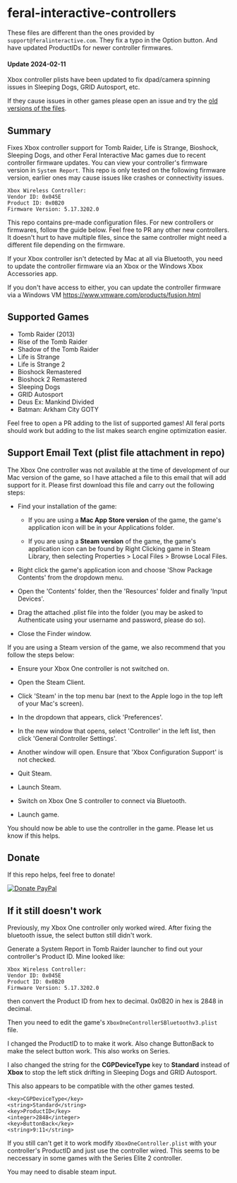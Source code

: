 # feral-interactive-controllers

These files are different than the ones provided by `support@feralinteractive.com`. They fix a typo in the Option button. And have updated ProductIDs for newer controller firmwares.

#### Update 2024-02-11

Xbox controller plists have been updated to fix dpad/camera spinning issues in Sleeping Dogs, GRID Autosport, etc. 

If they cause issues in other games please open an issue and try the 
[old versions of the files](https://github.com/axu2/feral-interactive-mac-controllers/tree/00bbe01c3b432c76e9e4e8659f898449588e88a0).

## Summary


Fixes Xbox controller support for Tomb Raider, Life is Strange, Bioshock, Sleeping Dogs, and other Feral Interactive Mac games due to recent controller firmware updates. You can view your controller's firmware version in `System Report`. This repo is only tested on the following firmware version, earlier ones may cause issues like crashes or connectivity issues.

```
Xbox Wireless Controller:
Vendor ID: 0x045E              
Product ID: 0x0B20
Firmware Version: 5.17.3202.0
```

This repo contains pre-made configuration files. For new controllers or firmwares, follow the guide below. Feel free to PR any other new controllers. It doesn't hurt to have multiple files, since the same controller might need a different file depending on the firmware. 

If your Xbox controller isn't detected by Mac at all via Bluetooth, you need to update the controller firmware via an Xbox or the Windows Xbox Accessories app. 

If you don't have access to either, you can update the controller firmware via a Windows VM https://www.vmware.com/products/fusion.html

## Supported Games
* Tomb Raider (2013)
* Rise of the Tomb Raider
* Shadow of the Tomb Raider
* Life is Strange
* Life is Strange 2
* Bioshock Remastered
* Bioshock 2 Remastered
* Sleeping Dogs
* GRID Autosport
* Deus Ex: Mankind Divided
* Batman: Arkham City GOTY

Feel free to open a PR adding to the list of supported games! All feral ports should work but adding to the list makes search engine optimization easier.

## Support Email Text (plist file attachment in repo)

The Xbox One controller was not available at the time of development of our Mac version of the game, so I have attached a file to this email that will add support for it. Please first download this file and carry out the following steps:
 

* Find your installation of the game:

  * If you are using a **Mac App Store version** of the game, the game's application icon will be in your Applications folder.

  * If you are using a **Steam version** of the game, the game's application icon can be found by Right Clicking game in Steam Library, then selecting Properties > Local Files > Browse Local Files.

* Right click the game's application icon and choose 'Show Package Contents' from the dropdown menu.

* Open the 'Contents' folder, then the 'Resources' folder and finally 'Input Devices'.

* Drag the attached .plist file into the folder (you may be asked to Authenticate using your username and password, please do so).

* Close the Finder window.


If you are using a Steam version of the game, we also recommend that you follow the steps below:
 
* Ensure your Xbox One controller is not switched on.

* Open the Steam Client.

* Click 'Steam' in the top menu bar (next to the Apple logo in the top left of your Mac's screen).

* In the dropdown that appears, click 'Preferences'.

* In the new window that opens, select 'Controller' in the left list, then click 'General Controller Settings'.

* Another window will open. Ensure that 'Xbox Configuration Support' is not checked.

* Quit Steam.

* Launch Steam.

* Switch on Xbox One S controller to connect via Bluetooth.

* Launch game.


You should now be able to use the controller in the game. Please let us know if this helps. 

## Donate

If this repo helps, feel free to donate!

[![Donate PayPal](https://img.shields.io/badge/Donate-PayPal-green.svg)](https://www.paypal.com/donate/?business=QFJVE7A6LCP6U&no_recurring=0&item_name=Feral+Interactive+Mac+Controllers&currency_code=USD)

## If it still doesn't work

Previously, my Xbox One controller only worked wired. After fixing the bluetooth issue, the select button still didn't work. 

Generate a System Report in Tomb Raider launcher to find out your controller's Product ID. Mine looked like:
```
Xbox Wireless Controller:
Vendor ID: 0x045E              
Product ID: 0x0B20
Firmware Version: 5.17.3202.0
```

then convert the Product ID from hex to decimal. 0x0B20 in hex is 2848 in decimal.

Then you need to edit the game's `XboxOneControllerSBluetoothv3.plist` file.

I changed the ProductID to to make it work. Also change ButtonBack to make the select button work. This also works on Series.

I also changed the string for the **CGPDeviceType** key to **Standard** instead of **Xbox** to stop the left stick drifting in Sleeping Dogs and GRID Autosport.

This also appears to be compatible with the other games tested.

```
<key>CGPDeviceType</key>
<string>Standard</string>
<key>ProductID</key>
<integer>2848</integer>
<key>ButtonBack</key>
<string>9:11</string>
```

If you still can't get it to work modify `XboxOneController.plist` with your controller's ProductID and just use the controller wired. This seems to be neccessary in some games with the Series Elite 2 controller.

You may need to disable steam input.
